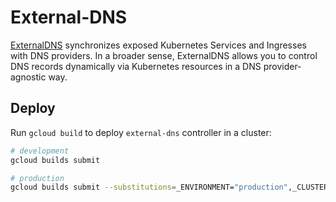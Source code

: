 # External-DNS

[ExternalDNS](https://github.com/kubernetes-sigs/external-dns) synchronizes exposed Kubernetes Services and Ingresses with DNS providers. In a broader sense, ExternalDNS allows you to control DNS records dynamically via Kubernetes resources in a DNS provider-agnostic way.

## Deploy

Run `gcloud build` to deploy `external-dns` controller in a cluster:

```bash
# development
gcloud builds submit

# production
gcloud builds submit --substitutions=_ENVIRONMENT="production",_CLUSTER="production",_LOCATION="us-east1"
```
